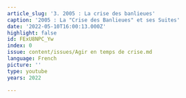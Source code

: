 ```yaml
---
article_slug: '3. 2005 : La crise des banlieues'
caption: '2005 : La "Crise des Banlieues" et ses Suites'
date: '2022-05-10T16:00:13.000Z'
highlight: false
id: FExU8NPC_Yw
index: 0
issue: content/issues/Agir en temps de crise.md
language: French
picture: ''
type: youtube
years: 2022

---
```

